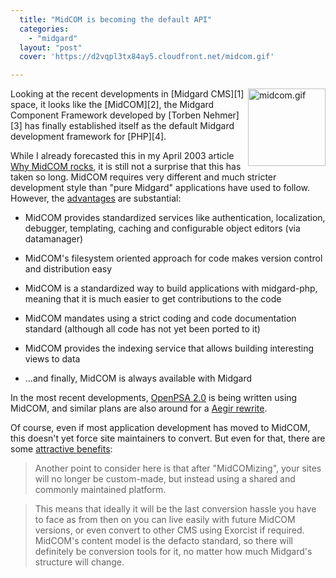 ```yaml
---
  title: "MidCOM is becoming the default API"
  categories: 
    - "midgard"
  layout: "post"
  cover: 'https://d2vqpl3tx84ay5.cloudfront.net/midcom.gif'

---
```

<img src="https://d2vqpl3tx84ay5.cloudfront.net/midcom.gif" style="float: right; height: 124px; width: 124px; border: none;" alt="midcom.gif" />
Looking at the recent developments in [Midgard CMS][1] space, it looks like the [MidCOM][2], the Midgard Component Framework developed by [Torben Nehmer][3] has finally established itself as the default Midgard development framework for [PHP][4].

While I already forecasted this in my April 2003 article [Why MidCOM rocks][5], it is still not a surprise that this has taken so long. MidCOM requires very different and much stricter development style than "pure Midgard" applications have used to follow. However, the [advantages][6] are substantial:

* MidCOM provides standardized services like authentication, localization, debugger, templating, caching and configurable object editors (via datamanager)

* MidCOM's filesystem oriented approach for code makes version control and distribution easy

* MidCOM is a standardized way to build applications with midgard-php, meaning that it is much easier to get contributions to the code

* MidCOM mandates using a strict coding and code documentation standard (although all code has not yet been ported to it)

* MidCOM provides the indexing service that allows building interesting views to data

* ...and finally, MidCOM is always available with Midgard

In the most recent developments, [OpenPSA 2.0][8] is being written using MidCOM, and similar plans are also around for a [Aegir rewrite][9].

Of course, even if most application development has moved to MidCOM, this doesn't yet force site maintainers to convert. But even for that, there are some [attractive benefits][10]:

> Another point to consider here is that after "MidCOMizing", your
sites will no longer be custom-made, but instead using a shared
and commonly maintained platform.

> This means that ideally it will be the last conversion hassle you have
to face as from then on you can live easily with future MidCOM versions,
or even convert to other CMS using Exorcist if required. MidCOM's
content model is the defacto standard, so there will definitely
be conversion tools for it, no matter how much Midgard's structure
will change.

[1]: http://www.midgard-project.org/
[2]: http://www.midgard-project.org/midcom-permalink-85e86ba5433b5566da29fe9b32e2a425
[3]: http://www.nathan-syntronics.de/midcom-permalink-221788aaf0c0afded60678f24b00864e
[4]: http://www.php.net/
[5]: http://www.midgard-project.org/midcom-permalink-2caa60bb5a3340767578b0f8128f59c6
[6]: http://comments.gmane.org/gmane.comp.web.midgard.devel/5429
[7]: http://people.best-off.org/~dsr/cubelog/
[8]: http://www.openpsa.org/development/version_20/
[9]: http://comments.gmane.org/gmane.comp.web.midgard.user/7264
[10]: http://permalink.gmane.org/gmane.comp.web.midgard.user/7325
